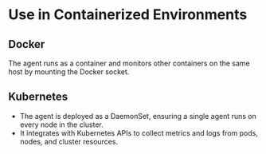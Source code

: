 # Use in Containerized Environments

## Docker
The agent runs as a container and monitors other containers on the same host by mounting the Docker socket.

## Kubernetes
- The agent is deployed as a DaemonSet, ensuring a single agent runs on every node in the cluster.
- It integrates with Kubernetes APIs to collect metrics and logs from pods, nodes, and cluster resources.
